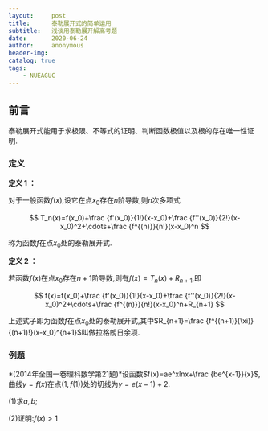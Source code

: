 ```yaml
---
layout:     post
title:      泰勒展开式的简单运用
subtitle:   浅谈用泰勒展开解高考题
date:       2020-06-24
author:     anonymous
header-img: 
catalog: true
tags:
    - NUEAGUC
---
```


<head>
    <script src="https://cdn.mathjax.org/mathjax/latest/MathJax.js?config=TeX-AMS-MML_HTMLorMML" type="text/javascript"></script>
    <script type="text/x-mathjax-config">
        MathJax.Hub.Config({
            tex2jax: {
            skipTags: ['script', 'noscript', 'style', 'textarea', 'pre'],
            inlineMath: [['$','$']]
            }
        });
    </script>
</head>

## 前言
泰勒展开式能用于求极限、不等式的证明、判断函数极值以及根的存在唯一性证明.

### 定义
**定义 1 ：**

对于一般函数$f(x)$,设它在点$x_0$存在$n$阶导数,则$n$次多项式

$$
T_n(x)=f(x_0)+\frac {f'(x_0)}{1!}(x-x_0)+\frac {f''(x_0)}{2!}(x-x_0)^2+\cdots+\frac {f^{(n)}}{n!}(x-x_0)^n
$$

称为函数$f$在点$x_0$处的泰勒展开式.

**定义 2 ：**

若函数$f(x)$在点$x_0$存在$n+1$阶导数,则有$f(x)=T_{n}(x)+R_{n+1}$,即

$$
f(x)=f(x_0)+\frac {f'(x_0)}{1!}(x-x_0)+\frac {f''(x_0)}{2!}(x-x_0)^2+\cdots+\frac {f^{(n)}}{n!}(x-x_0)^n+R_{n+1}
$$

上述式子即为函数$f$在点$x_0$处的泰勒展开式,其中$R_{n+1}=\frac {f^{(n+1)}(\xi)}{(n+1)!}(x-x_0)^{n+1}$叫做拉格朗日余项.

### 例题

*(2014年全国一卷理科数学第21题)*设函数$f(x)=ae^xlnx+\frac {be^{x-1}}{x}$,曲线$y=f(x)$在点$(1,f(1))$处的切线为$y=e(x-1)+2$.

(1)求$a,b$;

(2)证明:$f(x)>1$
  